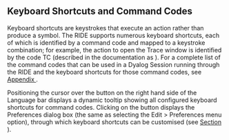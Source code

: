 



## Keyboard Shortcuts and Command Codes


Keyboard shortcuts are keystrokes that execute an action rather than produce a symbol. The RIDE supports numerous keyboard shortcuts, each of which is identified by a command code and mapped to a keystroke combination; for example, the action to open the Trace window  is identified by the code TC (described in the documentation as <TC>). For a complete list of the command codes that can be used in a Dyalog Session running through the RIDE and the keyboard shortcuts for those command codes, see [Appendix ](keyboard_shortcuts.md#).


Positioning the cursor over the  button on the right hand side of the Language bar displays a dynamic tooltip showing all configured keyboard shortcuts for command codes. Clicking on the  button displays the Preferences dialog box (the same as selecting the Edit > Preferences menu option), through which keyboard shortcuts can be customised (see [Section ](shortcuts_tab.md#)).


